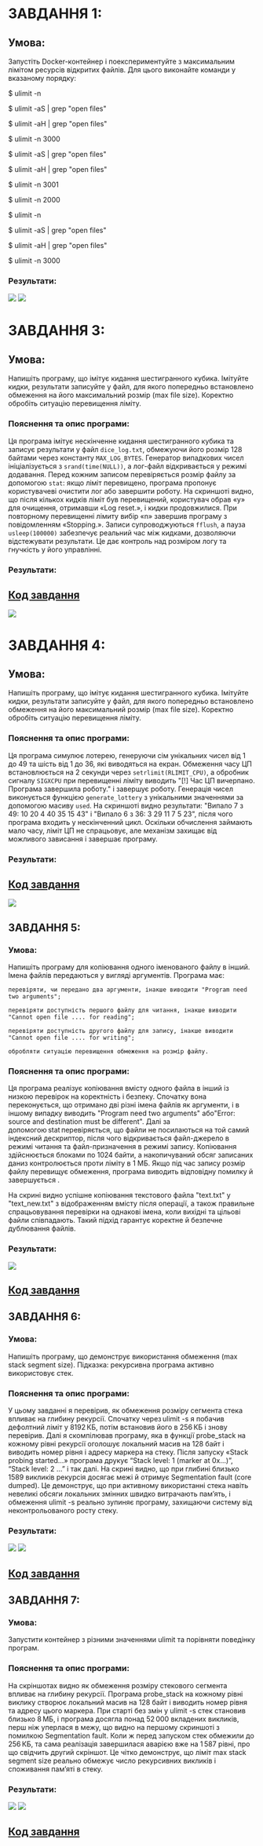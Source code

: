 # ЗАВДАННЯ 1:

## Умова:

Запустіть Docker-контейнер і поекспериментуйте з максимальним лімітом ресурсів відкритих файлів. Для цього виконайте команди у вказаному порядку:

$ ulimit -n

$ ulimit -aS | grep "open files"

$ ulimit -aH | grep "open files"

$ ulimit -n 3000

$ ulimit -aS | grep "open files"

$ ulimit -aH | grep "open files"

$ ulimit -n 3001

$ ulimit -n 2000

$ ulimit -n

$ ulimit -aS | grep "open files"

$ ulimit -aH | grep "open files"

$ ulimit -n 3000

### Результати:

![](3.1/task31.png)  ![](3.1/task32.png)

# ЗАВДАННЯ 3:

## Умова:

Напишіть програму, що імітує кидання шестигранного кубика. Імітуйте кидки, результати записуйте у файл, для якого попередньо встановлено обмеження на його максимальний розмір (max file size). Коректно обробіть ситуацію перевищення ліміту.

### Пояснення та опис програми:

Ця програма імітує нескінченне кидання шестигранного кубика та записує результати у файл `dice_log.txt`, обмежуючи його розмір 128 байтами через константу `MAX_LOG_BYTES`. Генератор випадкових чисел ініціалізується з `srand(time(NULL))`, а лог-файл відкривається у режимі додавання. Перед кожним записом перевіряється розмір файлу за допомогою `stat`: якщо ліміт перевищено, програма пропонує користувачеві очистити лог або завершити роботу. На скриншоті видно, що після кількох кидків ліміт був перевищений, користувач обрав «y» для очищення, отримавши «Log reset.», і кидки продовжилися. При повторному перевищенні лімиту вибір «n» завершив програму з повідомленням «Stopping.». Записи супроводжуються `fflush`, а пауза `usleep(100000)` забезпечує реальний час між кидками, дозволяючи відстежувати результати. Це дає контроль над розміром логу та гнучкість у його управлінні.

### Результати:

## [Код завдання](3.3/task33.c) 

![](3.3/task33.png)

# ЗАВДАННЯ 4:

## Умова:

Напишіть програму, що імітує кидання шестигранного кубика. Імітуйте кидки, результати записуйте у файл, для якого попередньо встановлено обмеження на його максимальний розмір (max file size). Коректно обробіть ситуацію перевищення ліміту.

### Пояснення та опис програми:

Ця програма симулює лотерею, генеруючи сім унікальних чисел від 1 до 49 та шість від 1 до 36, які виводяться на екран. Обмеження часу ЦП встановлюється на 2 секунди через `setrlimit(RLIMIT_CPU)`, а обробник сигналу `SIGXCPU` при перевищенні ліміту виводить "[!] Час ЦП вичерпано. Програма завершила роботу." і завершує роботу. Генерація чисел виконується функцією `generate_lottery` з унікальними значеннями за допомогою масиву `used`. На скриншоті видно результати: "Випало 7 з 49: 10 20 4 40 35 15 43" і "Випало 6 з 36: 3 29 11 7 5 23", після чого програма входить у нескінченний цикл. Оскільки обчислення займають мало часу, ліміт ЦП не спрацьовує, але механізм захищає від можливого зависання і завершає програму.

### Результати:

## [Код завдання](3.4/task34.c)

![](3.4/task34.png)

## ЗАВДАННЯ 5:

### Умова:
Напишіть програму для копіювання одного іменованого файлу в інший. Імена файлів передаються у вигляді аргументів. Програма має:

    перевіряти, чи передано два аргументи, інакше виводити "Program need two arguments";

    перевіряти доступність першого файлу для читання, інакше виводити "Cannot open file .... for reading";

    перевіряти доступність другого файлу для запису, інакше виводити "Cannot open file .... for writing";

    обробляти ситуацію перевищення обмеження на розмір файлу.


### Пояснення та опис програми:

Ця програма реалізує копіювання вмісту одного файла в інший із низкою перевірок на коректність і безпеку. Спочатку вона переконується, що отримано дві різні імена файлів як аргументи, і в іншому випадку виводить "Program need two arguments" або"Error: source and destination must be different". Далі за допомогою stat перевіряється, що файли не посилаються на той самий індексний дескриптор, після чого відкривається файл-джерело в режимі читання та файл-призначення в режимі запису. Копіювання здійснюється блоками по 1024 байти, а накопичуваний обсяг записаних даниз контролюється проти ліміту в 1 МБ. Якщо під час запису розмір файлу перевищує обмеження, програма виводить відповідну помилку й завершується .

На скрині видно успішне копіювання текстового файла "text.txt" у "text_new.txt" з відображенням вмісту після операції, а також правильне спрацьовування перевірки на однакові імена, коли вихідні та цільові файли співпадають. Такий підхід гарантує коректне й безпечне дублювання файлів.

### Результати:

![](task5/task5.png)
## [Код завдання](task5/task5.c)

## ЗАВДАННЯ 6:

### Умова:
Напишіть програму, що демонструє використання обмеження (max stack segment size). Підказка: рекурсивна програма активно використовує стек.

### Пояснення та опис програми:

У цьому завданні я перевірив, як обмеження розміру сегмента стека впливає на глибину рекурсії. Спочатку через ulimit -s я побачив дефолтний ліміт у 8192 КБ, потім встановив його в 256 КБ і знову перевірив. Далі я скомпілював програму, яка в функції probe_stack на кожному рівні рекурсії оголошує локальний масив на 128 байт і виводить номер рівня і адресу маркера на стеку. Після запуску «Stack probing started…» програма друкує “Stack level: 1 (marker at 0x…)”, “Stack level: 2 …” і так далі. На скрині видно, що при глибині близько 1589 викликів рекурсія досягає межі й отримує Segmentation fault (core dumped). Це демонструє, що при активному використанні стека навіть невеликі обсяги локальних змінних швидко витрачають пам’ять, і обмеження ulimit -s реально зупиняє програму, захищаючи систему від неконтрольованого росту стеку.

### Результати:

![](task6/task6_1.png)
![](task6/task6_2.png)
## [Код завдання](task6/task6.c)

## ЗАВДАННЯ 7:

### Умова:
Запустити контейнер з різними значеннями ulimit та порівняти поведінку програм.
### Пояснення та опис програми:

На скріншотах видно  як обмеження розміру стекового сегмента впливає на глибину рекурсії. Програма probe_stack на кожному рівні виклику створює локальний масив на 128 байт і виводить номер рівня та адресу цього маркера. При старті без змін у ulimit -s стек становив близько 8 МБ, і програма досягла понад 52 000 вкладених викликів, перш ніж уперлася в межу, що видно на першому скриншоті з помилкою Segmentation fault. Коли ж перед запуском стек обмежили до 256 КБ, та сама реалізація завершилася аварією вже на 1 587 рівні, про що свідчить другий скріншот. Це чітко демонструє, що ліміт max stack segment size реально обмежує число рекурсивних викликів і споживання пам’яті в стеку.

### Результати:

![](task7/task7_1.png)
![](task7/task7_2.png)
## [Код завдання](task6/task6.c)
